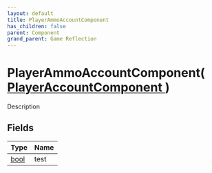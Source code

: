 ```yaml
---
layout: default
title: PlayerAmmoAccountComponent
has_children: false
parent: Component
grand_parent: Game Reflection
---
```

# PlayerAmmoAccountComponent( [ PlayerAccountComponent ](/riftbreaker-wiki/docs/game-reflection/components/player_account_component/) )
Description 

## Fields

| Type | Name |
|:----------|:--------------|
| [bool](/riftbreaker-wiki/docs/game-reflection/components/bool/) | test |

